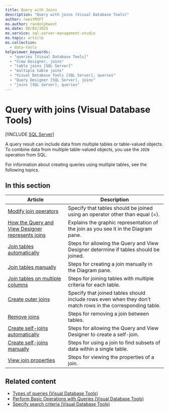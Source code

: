 ```yaml
---
title: Query with Joins
description: "Query with joins (Visual Database Tools)"
author: rwestMSFT
ms.author: randolphwest
ms.date: 08/03/2025
ms.service: sql-server-management-studio
ms.topic: article
ms.collection:
  - data-tools
helpviewer_keywords:
  - "queries [Visual Database Tools]"
  - "View Designer, joins"
  - "table joins [SQL Server]"
  - "multiple table joins"
  - "Visual Database Tools [SQL Server], queries"
  - "Query Designer [SQL Server], joins"
  - "joins [SQL Server], queries"
---
```

# Query with joins (Visual Database Tools)

[!INCLUDE [SQL Server](../includes/applies-to-version/sqlserver.md)]

A query result can include data from multiple tables or table-valued objects. To combine data from multiple table-valued objects, you use the `JOIN` operation from SQL.

For information about creating queries using multiple tables, see the following topics.

## In this section

| Article | Description |
| --- | --- |
| [Modify join operators](modify-join-operators-visual-database-tools.md) | Specify that tables should be joined using an operator other than equal (=). |
| [How the Query and View Designer represents joins](how-the-query-and-view-designer-represents-joins-visual-database-tools.md) | Explains the graphic representation of the join as you see it in the Diagram pane. |
| [Join tables automatically](join-tables-automatically-visual-database-tools.md) | Steps for allowing the Query and View Designer determine if tables should be joined. |
| [Join tables manually](join-tables-manually-visual-database-tools.md) | Steps for creating a join manually in the Diagram pane. |
| [Join tables on multiple columns](join-tables-on-multiple-columns-visual-database-tools.md) | Steps for joining tables with multiple criteria for each table. |
| [Create outer joins](create-outer-joins-visual-database-tools.md) | Specify that joined tables should include rows even when they don't match rows in the corresponding table. |
| [Remove joins](remove-joins-visual-database-tools.md) | Steps for removing a join between tables. |
| [Create self-joins automatically](create-self-joins-automatically-visual-database-tools.md) | Steps for allowing the Query and View Designer to create a self-join. |
| [Create self-joins manually](create-self-joins-manually-visual-database-tools.md) | Steps for using a join to find subsets of data within a single table. |
| [View join properties](view-join-properties-visual-database-tools.md) | Steps for viewing the properties of a join. |

## Related content

- [Types of queries (Visual Database Tools)](types-of-queries-visual-database-tools.md)
- [Perform Basic Operations with Queries (Visual Database Tools)](perform-basic-operations-with-queries-visual-database-tools.md)
- [Specify search criteria (Visual Database Tools)](specify-search-criteria-visual-database-tools.md)
